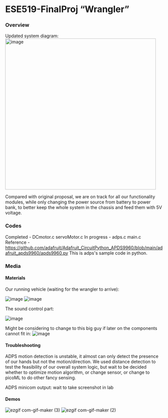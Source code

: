 # ESE519-FinalProj    “Wrangler”

### Overview

Updated system diagram:
<img width="480" alt="image" src="https://user-images.githubusercontent.com/84453030/205515665-1b245126-50fc-484e-a4bd-42989eca7e51.png">

Compared with original proposal, we are on track for all our functionality modules, while only changing the power source from battery to power bank, to better keep the whole system in the chassis and feed them with 5V voltage.

### Codes

Completed - DCmotor.c  servoMotor.c
In progress - adps.c  main.c
Reference - https://github.com/adafruit/Adafruit_CircuitPython_APDS9960/blob/main/adafruit_apds9960/apds9960.py  This is adps's sample code in python.

### Media
#### Materials
Our running vehicle (waiting for the wrangler to arrive):

![image](https://user-images.githubusercontent.com/84453030/205521412-5d8a650b-679e-4b45-9259-452804a8be71.png)
![image](https://user-images.githubusercontent.com/84453030/205521429-af146eba-2d22-4e09-9292-457b8813650b.png)

The sound control part:

![image](https://user-images.githubusercontent.com/84453030/205521457-d6b03502-353c-45a2-b24c-7d6a1ee23b23.png)

Might be considering to change to this big guy if later on the components cannot fit in:
![image](https://user-images.githubusercontent.com/84453030/205521501-02a5629b-883b-4684-a2f9-7f3358335de6.png)


#### Troubleshooting
ADPS motion detection is unstable, it almost can only detect the presence of our hands but not the motion/direction. We used distance detection to test the feasibility of our overall system logic, but wait to be decided whether to optimize motion algorithm, or change sensor, or change to picoML to do other fancy sensing.

ADPS minicom output:
wait to take screenshot in lab

#### Demos
![ezgif com-gif-maker (3)](https://user-images.githubusercontent.com/84453030/205521702-16c4c48e-d226-4052-a851-7adf0c6983d1.gif)
![ezgif com-gif-maker (2)](https://user-images.githubusercontent.com/84453030/205521640-61b15722-bcd2-42e4-85cf-e9bf814d1851.gif)


 
